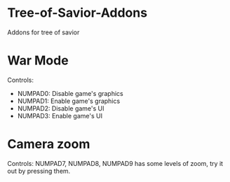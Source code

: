 # Tree-of-Savior-Addons
Addons for tree of savior

# War Mode
Controls:
- NUMPAD0: Disable game's graphics
- NUMPAD1: Enable game's graphics
- NUMPAD2: Disable game's UI
- NUMPAD3: Enable game's UI

# Camera zoom
Controls:
NUMPAD7, NUMPAD8, NUMPAD9 has some levels of zoom, try it out by pressing them.
